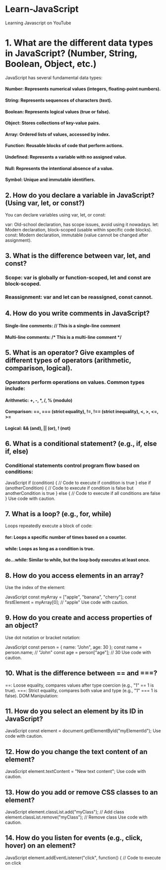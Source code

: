 # Learn-JavaScript
Learning Javascript on YouTube


# 1. What are the different data types in JavaScript? (Number, String, Boolean, Object, etc.)

JavaScript has several fundamental data types:

#### Number: Represents numerical values (integers, floating-point numbers).
#### String: Represents sequences of characters (text).
#### Boolean: Represents logical values (true or false).
#### Object: Stores collections of key-value pairs.
#### Array: Ordered lists of values, accessed by index.
#### Function: Reusable blocks of code that perform actions.
#### Undefined: Represents a variable with no assigned value.
#### Null: Represents the intentional absence of a value.
#### Symbol: Unique and immutable identifiers.

## 2. How do you declare a variable in JavaScript? (Using var, let, or const?)

You can declare variables using var, let, or const:

var: Old-school declaration, has scope issues, avoid using it nowadays.
let: Modern declaration, block-scoped (usable within specific code blocks).
const: Modern declaration, immutable (value cannot be changed after assignment).

## 3. What is the difference between var, let, and const?

### Scope: var is globally or function-scoped, let and const are block-scoped.
### Reassignment: var and let can be reassigned, const cannot.

## 4. How do you write comments in JavaScript?

#### Single-line comments: // This is a single-line comment
#### Multi-line comments: /* This is a multi-line comment */

## 5. What is an operator? Give examples of different types of operators (arithmetic, comparison, logical).

### Operators perform operations on values. Common types include:

#### Arithmetic: +, -, *, /, % (modulo)
#### Comparison: ==, === (strict equality), !=, !== (strict inequality), <, >, <=, >=
#### Logical: && (and), || (or), ! (not)

## 6. What is a conditional statement? (e.g., if, else if, else)

### Conditional statements control program flow based on conditions:

JavaScript
if (condition) {
  // Code to execute if condition is true
} else if (anotherCondition) {
  // Code to execute if condition is false but anotherCondition is true
} else {
  // Code to execute if all conditions are false
}
Use code with caution.

## 7. What is a loop? (e.g., for, while)

Loops repeatedly execute a block of code:

#### for: Loops a specific number of times based on a counter.
#### while: Loops as long as a condition is true.
#### do...while: Similar to while, but the loop body executes at least once.

## 8. How do you access elements in an array?

Use the index of the element:

JavaScript
const myArray = ["apple", "banana", "cherry"];
const firstElement = myArray[0]; // "apple"
Use code with caution.

## 9. How do you create and access properties of an object?

Use dot notation or bracket notation:

JavaScript
const person = { name: "John", age: 30 };
const name = person.name; // "John"
const age = person["age"]; // 30
Use code with caution.

## 10. What is the difference between == and ===?

==: Loose equality, compares values after type coercion (e.g., "1" == 1 is true).
===: Strict equality, compares both value and type (e.g., "1" === 1 is false).
DOM Manipulation:

## 11. How do you select an element by its ID in JavaScript?

JavaScript
const element = document.getElementById("myElementId");
Use code with caution.
## 12. How do you change the text content of an element?

JavaScript
element.textContent = "New text content";
Use code with caution.

## 13. How do you add or remove CSS classes to an element?

JavaScript
element.classList.add("myClass"); // Add class
element.classList.remove("myClass"); // Remove class
Use code with caution.

## 14. How do you listen for events (e.g., click, hover) on an element?

JavaScript
element.addEventListener("click", function() {
  // Code to execute on click